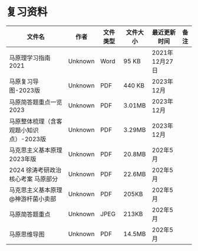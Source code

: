 # 复习资料

文件名|作者|文件类型|文件大小|最近更新时间|备注
---|---|---|---|---|---
马原理学习指南2021|Unknown|Word|95 KB|2021年12月27日
马原复习导图-2023版|Unknown|PDF|440 KB|2023年12月
马原简答题重点一览2023|Unknown|PDF|3.01MB|2023年12月
马原整体梳理（含客观题小知识点）-2023版|Unknown|PDF|3.29MB|2023年12月
马克思主义基本原理 2023年版|Unknown|PDF|20.8MB|202年5月
2024 徐涛考研政治核心考案 马原部分|Unknown|PDF|22.6MB|202年5月
马克思主义基本原理@神游杆菌小卖部|Unknown|PDF|205KB|202年5月
马原简答题重点|Unknown|JPEG|213KB|202年5月
马原思维导图|Unknown|PDF|14.5MB|202年5月
